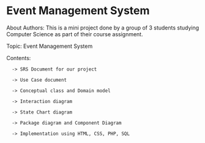 # Event Management System
About Authors: This is a mini project done by a group of 3 students studying Computer Science as part of their course assignment.

Topic: Event Management System

Contents:
   
      -> SRS Document for our project
   
      -> Use Case document
   
      -> Conceptual class and Domain model
   
      -> Interaction diagram
   
      -> State Chart diagram
   
      -> Package diagram and Component Diagram
   
      -> Implementation using HTML, CSS, PHP, SQL
      

